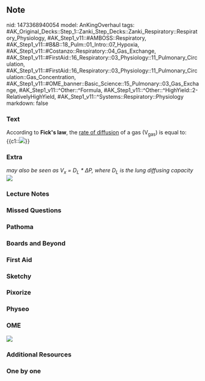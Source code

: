 ## Note
nid: 1473368940054
model: AnKingOverhaul
tags: #AK_Original_Decks::Step_1::Zanki_Step_Decks::Zanki_Respiratory::Respiratory_Physiology, #AK_Step1_v11::#AMBOSS::Respiratory, #AK_Step1_v11::#B&B::18_Pulm::01_Intro::07_Hypoxia, #AK_Step1_v11::#Costanzo::Respiratory::04_Gas_Exchange, #AK_Step1_v11::#FirstAid::16_Respiratory::03_Physiology::11_Pulmonary_Circulation, #AK_Step1_v11::#FirstAid::16_Respiratory::03_Physiology::11_Pulmonary_Circulation::Gas_Concentration, #AK_Step1_v11::#OME_banner::Basic_Science::15_Pulmonary::03_Gas_Exchange, #AK_Step1_v11::^Other::^Formula, #AK_Step1_v11::^Other::^HighYield::2-RelativelyHighYield, #AK_Step1_v11::^Systems::Respiratory::Physiology
markdown: false

### Text
<div>
  According to <b>Fick's law</b>, the <u>rate of diffusion</u> of a
  gas (V<sub>gas</sub>) is equal to:
</div>
<div>
  {{c1::<img src="paste-108452219191360.jpg">}}
</div>

### Extra
<div>
  <i>may also be seen as V<sub>x</sub> = D<sub>L</sub> * ΔP, where
  D<sub>L</sub> is the lung diffusing capacity</i>
</div>
<div><img src="paste-108512348733544.jpg"></div>

### Lecture Notes


### Missed Questions


### Pathoma


### Boards and Beyond


### First Aid


### Sketchy


### Pixorize


### Physeo


### OME
<div class="ome-widget">
  <a href=
  "https://onlinemeded.org/spa/pulmonary/gas-exchange/acquire?ref=anki">
  <img src="_OME_AnkiFlashcards_Lesson_5.png"></a>
</div>

### Additional Resources


### One by one

